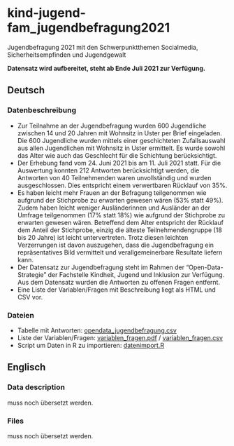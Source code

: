 # kind-jugend-fam_jugendbefragung2021
Jugendbefragung 2021 mit den Schwerpunktthemen Socialmedia, Sicherheitsempfinden und Jugendgewalt

**Datensatz wird aufbereitet, steht ab Ende Juli 2021 zur Verfügung.**

## Deutsch
### Datenbeschreibung
* Zur Teilnahme an der Jugendbefragung wurden 600 Jugendliche zwischen 14 und 20 Jahren mit Wohnsitz in Uster per Brief eingeladen. Die 600 Jugendliche wurden mittels einer geschichteten Zufallsauswahl aus allen Jugendlichen mit Wohnsitz in Uster ermittelt. Es wurde sowohl das Alter wie auch das Geschlecht für die Schichtung berücksichtigt.
* Der Erhebung fand vom 24. Juni 2021 bis am 11. Juli 2021 statt. Für die Auswertung konnten 212 Antworten berücksichtigt werden, die Antworten von 40 Teilnehmenden waren unvollständig und wurden ausgeschlossen. Dies entspricht einem verwertbaren Rücklauf von 35%.
* Es haben leicht mehr Frauen an der Befragung teilgenommen wie aufgrund der Stichprobe zu erwarten gewesen wären (53% statt 49%). Zudem haben leicht weniger Ausländerinnen und Ausländer an der Umfrage teilgenommen (17% statt 18%) wie aufgrund der Stichprobe zu erwarten gewesen wären. Betreffend dem Alter entspricht der Rücklauf dem Anteil der Stichprobe, einzig die älteste Teilnehmendengruppe (18 bis 20 Jahre) ist leicht untervertreten. Trotz diesen leichten Verzerrungen ist davon auszugehen, dass die Jugendbefragung ein repräsentatives Bild vermittelt und verallgemeinerbare Resultate liefern kann.
* Der Datensatz zur Jugendbefragung steht im Rahmen der “Open-Data-Strategie” der Fachstelle Kindheit, Jugend und Inklusion zur Verfügung. Aus dem Datensatz wurden die Antworten zu offenen Fragen entfernt.
* Eine Liste der Variablen/Fragen mit Beschreibung liegt als HTML und CSV vor.

### Dateien
* Tabelle mit Antworten: [opendata_jugendbefragung.csv](https://github.com/GesellschaftStadtUster/kind-jugend-fam_jugendbefragung2021/blob/main/opendata_jugendbefragung.csv)
* Liste der Variablen/Fragen: [variablen_fragen.pdf](https://github.com/GesellschaftStadtUster/kind-jugend-fam_jugendbefragung2021/blob/main/variablen_fragen.pdf) / [variablen_fragen.csv](https://github.com/GesellschaftStadtUster/kind-jugend-fam_jugendbefragung2021/blob/main/variablen_fragen.csv)
* Script um Daten in R zu importieren: [datenimport.R](https://github.com/GesellschaftStadtUster/kind-jugend-fam_jugendbefragung2021/blob/main/datenimport.R)

## Englisch

### Data description
muss noch übersetzt werden.

### Files
muss noch übersetzt werden.
